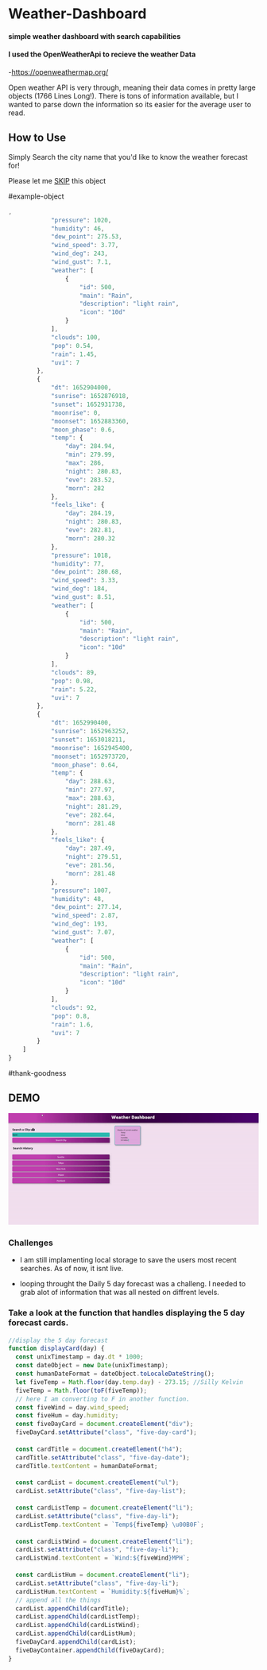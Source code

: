 # Weather-Dashboard

#### simple weather dashboard with search capabilities

#### I used the OpenWeatherApi to recieve the weather Data

-https://openweathermap.org/

Open weather API is very through, meaning their data comes in pretty large objects (1766 Lines Long!). There is tons of information available, but I wanted to parse down the information so its easier for the average user to read.

## How to Use

Simply Search the city name that you'd like to know the weather forecast for!

Please let me [SKIP](#thank-goodness) this object

#example-object

```js
,
			"pressure": 1020,
			"humidity": 46,
			"dew_point": 275.53,
			"wind_speed": 3.77,
			"wind_deg": 243,
			"wind_gust": 7.1,
			"weather": [
				{
					"id": 500,
					"main": "Rain",
					"description": "light rain",
					"icon": "10d"
				}
			],
			"clouds": 100,
			"pop": 0.54,
			"rain": 1.45,
			"uvi": 7
		},
		{
			"dt": 1652904000,
			"sunrise": 1652876918,
			"sunset": 1652931738,
			"moonrise": 0,
			"moonset": 1652883360,
			"moon_phase": 0.6,
			"temp": {
				"day": 284.94,
				"min": 279.99,
				"max": 286,
				"night": 280.83,
				"eve": 283.52,
				"morn": 282
			},
			"feels_like": {
				"day": 284.19,
				"night": 280.83,
				"eve": 282.81,
				"morn": 280.32
			},
			"pressure": 1018,
			"humidity": 77,
			"dew_point": 280.68,
			"wind_speed": 3.33,
			"wind_deg": 184,
			"wind_gust": 8.51,
			"weather": [
				{
					"id": 500,
					"main": "Rain",
					"description": "light rain",
					"icon": "10d"
				}
			],
			"clouds": 89,
			"pop": 0.98,
			"rain": 5.22,
			"uvi": 7
		},
		{
			"dt": 1652990400,
			"sunrise": 1652963252,
			"sunset": 1653018211,
			"moonrise": 1652945400,
			"moonset": 1652973720,
			"moon_phase": 0.64,
			"temp": {
				"day": 288.63,
				"min": 277.97,
				"max": 288.63,
				"night": 281.29,
				"eve": 282.64,
				"morn": 281.48
			},
			"feels_like": {
				"day": 287.49,
				"night": 279.51,
				"eve": 281.56,
				"morn": 281.48
			},
			"pressure": 1007,
			"humidity": 48,
			"dew_point": 277.14,
			"wind_speed": 2.87,
			"wind_deg": 193,
			"wind_gust": 7.07,
			"weather": [
				{
					"id": 500,
					"main": "Rain",
					"description": "light rain",
					"icon": "10d"
				}
			],
			"clouds": 92,
			"pop": 0.8,
			"rain": 1.6,
			"uvi": 7
		}
	]
}
```

#thank-goodness

## DEMO

![site-working](/weather.gif)

### Challenges

- I am still implamenting local storage to save the users most recent searches. As of now, it isnt live.

- looping throught the Daily 5 day forecast was a challeng. I needed to grab alot of information that was all nested on diffrent levels.

### Take a look at the function that handles displaying the 5 day forecast cards.

```js
//display the 5 day forecast
function displayCard(day) {
  const unixTimestamp = day.dt * 1000;
  const dateObject = new Date(unixTimestamp);
  const humanDateFormat = dateObject.toLocaleDateString();
  let fiveTemp = Math.floor(day.temp.day) - 273.15; //Silly Kelvin
  fiveTemp = Math.floor(toF(fiveTemp));
  // here I am converting to F in another function.
  const fiveWind = day.wind_speed;
  const fiveHum = day.humidity;
  const fiveDayCard = document.createElement("div");
  fiveDayCard.setAttribute("class", "five-day-card");

  const cardTitle = document.createElement("h4");
  cardTitle.setAttribute("class", "five-day-date");
  cardTitle.textContent = humanDateFormat;

  const cardList = document.createElement("ul");
  cardList.setAttribute("class", "five-day-list");

  const cardListTemp = document.createElement("li");
  cardList.setAttribute("class", "five-day-li");
  cardListTemp.textContent = `Temp${fiveTemp} \u00B0F`;

  const cardListWind = document.createElement("li");
  cardList.setAttribute("class", "five-day-li");
  cardListWind.textContent = `Wind:${fiveWind}MPH`;

  const cardListHum = document.createElement("li");
  cardList.setAttribute("class", "five-day-li");
  cardListHum.textContent = `Humidity:${fiveHum}%`;
  // append all the things
  cardList.appendChild(cardTitle);
  cardList.appendChild(cardListTemp);
  cardList.appendChild(cardListWind);
  cardList.appendChild(cardListHum);
  fiveDayCard.appendChild(cardList);
  fiveDayContainer.appendChild(fiveDayCard);
}
```
